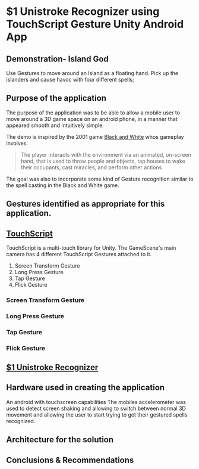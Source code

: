 #  $1 Unistroke Recognizer using TouchScript Gesture Unity Android App

## Demonstration- Island God

Use Gestures to move around an Island as a floating hand. Pick up the islanders and cause havoc with four different spells;

## Purpose of the application

The purpose of the application was to be able to allow a mobile user to move around a 3D game space on an android phone, 
in a manner that appeared smooth and intuitively simple.

The demo is inspired by the 2001 game [Black and White](https://en.wikipedia.org/wiki/Black_%26_White_(video_game))   whos gameplay involves: 

>The player interacts with the environment via an animated, on-screen hand, that is used to throw people and objects, tap houses to wake their occupants, cast miracles, and perform other actions

The goal was also to incorporate some kind of Gesture recognition similar to the spell casting in the Black and White game.

## Gestures identified as appropriate for this application.

## [TouchScript](https://github.com/TouchScript/TouchScript/wiki)

TouchScript is a multi-touch library for Unity.
The GameScene's main camera has 4 different TouchScript Gestures attached to it.

1. Screen Transform Gesture
2. Long Press Gesture
3. Tap Gesture
4. Flick Gesture

### Screen Transform Gesture

### Long Press Gesture

### Tap Gesture

### Flick Gesture


## [$1 Unistroke Recognizer](https://depts.washington.edu/acelab/proj/dollar/index.html)

## Hardware used in creating the application

An android with touchscreen capabilities
The mobiles accelerometer was used to detect screen shaking and allowing to
switch between normal 3D movement and allowing the user to start trying to get their gestured spells recognized.

## Architecture for the solution

## Conclusions & Recommendations




